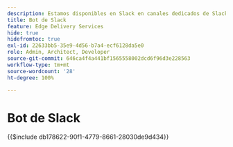 ```yaml
---
description: Estamos disponibles en Slack en canales dedicados de Slack y tanto el equipo de Adobe como el bot de Slack están disponibles para responder a sus preguntas.
title: Bot de Slack
feature: Edge Delivery Services
hide: true
hidefromtoc: true
exl-id: 22633bb5-35e9-4d56-b7a4-ecf6128da5e0
role: Admin, Architect, Developer
source-git-commit: 646ca4f4a441bf1565558002dcd6f96d3e228563
workflow-type: tm+mt
source-wordcount: '28'
ht-degree: 100%

---
```


# Bot de Slack

{{$include db178622-90f1-4779-8661-28030de9d434}}

